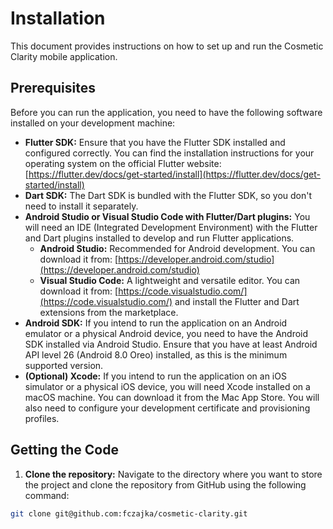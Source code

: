 # Installation

This document provides instructions on how to set up and run the Cosmetic Clarity mobile application.

## Prerequisites

Before you can run the application, you need to have the following software installed on your development machine:

* **Flutter SDK:** Ensure that you have the Flutter SDK installed and configured correctly. You can find the installation instructions for your operating system on the official Flutter website: [https://flutter.dev/docs/get-started/install](https://flutter.dev/docs/get-started/install)
* **Dart SDK:** The Dart SDK is bundled with the Flutter SDK, so you don't need to install it separately.
* **Android Studio or Visual Studio Code with Flutter/Dart plugins:** You will need an IDE (Integrated Development Environment) with the Flutter and Dart plugins installed to develop and run Flutter applications.
    * **Android Studio:** Recommended for Android development. You can download it from: [https://developer.android.com/studio](https://developer.android.com/studio)
    * **Visual Studio Code:** A lightweight and versatile editor. You can download it from: [https://code.visualstudio.com/](https://code.visualstudio.com/) and install the Flutter and Dart extensions from the marketplace.
* **Android SDK:** If you intend to run the application on an Android emulator or a physical Android device, you need to have the Android SDK installed via Android Studio. Ensure that you have at least Android API level 26 (Android 8.0 Oreo) installed, as this is the minimum supported version.
* **(Optional) Xcode:** If you intend to run the application on an iOS simulator or a physical iOS device, you will need Xcode installed on a macOS machine. You can download it from the Mac App Store. You will also need to configure your development certificate and provisioning profiles.

## Getting the Code

1. **Clone the repository:** Navigate to the directory where you want to store the project and clone the repository from GitHub using the following command:
```bash
git clone git@github.com:fczajka/cosmetic-clarity.git
```
